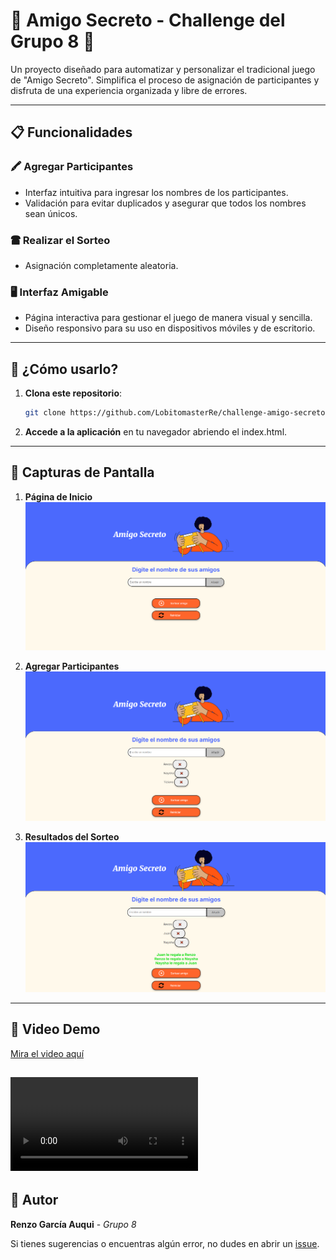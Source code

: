 # 🎁 Amigo Secreto - Challenge del Grupo 8 🎉

Un proyecto diseñado para automatizar y personalizar el tradicional juego de "Amigo Secreto". Simplifica el proceso de asignación de participantes y disfruta de una experiencia organizada y libre de errores.

---

## 📋 Funcionalidades

### 🖍 Agregar Participantes

- Interfaz intuitiva para ingresar los nombres de los participantes.
- Validación para evitar duplicados y asegurar que todos los nombres sean únicos.

### 🖀️ Realizar el Sorteo

- Asignación completamente aleatoria.

### 🖥️ Interfaz Amigable

- Página interactiva para gestionar el juego de manera visual y sencilla.
- Diseño responsivo para su uso en dispositivos móviles y de escritorio.

---

## 🚀 ¿Cómo usarlo?

1. **Clona este repositorio**:

   ```bash
   git clone https://github.com/LobitomasterRe/challenge-amigo-secreto.git
   ```

2. **Accede a la aplicación** en tu navegador abriendo el index.html.

---

## 📸 Capturas de Pantalla

1. **Página de Inicio**
   ![Captura de pantalla de la página de inicio](assets/inicio.PNG)

2. **Agregar Participantes**
   ![Captura de pantalla del formulario](assets/agregando.PNG)

3. **Resultados del Sorteo**
   ![Captura de pantalla de los resultados](assets/sorteo.PNG)

---

## 🎥 Video Demo

[Mira el video aquí](assets/video.mp4)

## ![Video de los resultados](assets/video.mp4)

## 👤 Autor

**Renzo García Auqui** - _Grupo 8_

Si tienes sugerencias o encuentras algún error, no dudes en abrir un [issue](https://github.com/LobitomasterRe/challenge-amigo-secreto/issues).
